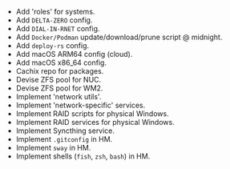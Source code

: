 - Add 'roles' for systems.
- Add `DELTA-ZERO` config.
- Add `DIAL-IN-RNET` config.
- Add `Docker/Podman` update/download/prune script @ midnight.
- Add `deploy-rs` config.
- Add macOS ARM64 config (cloud).
- Add macOS x86_64 config.
- Cachix repo for packages.
- Devise ZFS pool for NUC.
- Devise ZFS pool for WM2.
- Implement 'network utils'.
- Implement 'network-specific' services.
- Implement RAID scripts for physical Windows.
- Implement RAID services for physical Windows.
- Implement Syncthing service.
- Implement `.gitconfig` in HM.
- Implement `sway` in HM.
- Implement shells (`fish`, `zsh`, `bash`) in HM.
